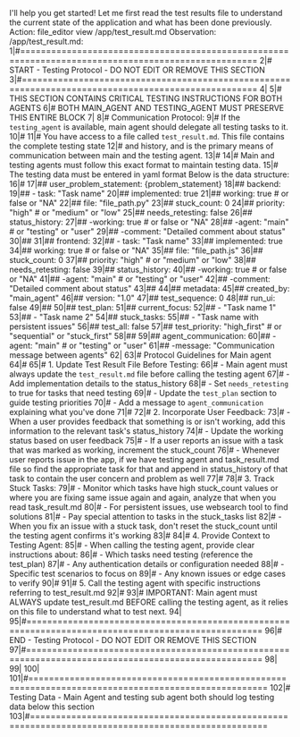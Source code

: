 I'll help you get started! Let me first read the test results file to understand the current state of the application and what has been done previously.
Action: file_editor view /app/test_result.md
Observation: /app/test_result.md:
1|#====================================================================================================
2|# START - Testing Protocol - DO NOT EDIT OR REMOVE THIS SECTION
3|#====================================================================================================
4|
5|# THIS SECTION CONTAINS CRITICAL TESTING INSTRUCTIONS FOR BOTH AGENTS
6|# BOTH MAIN_AGENT AND TESTING_AGENT MUST PRESERVE THIS ENTIRE BLOCK
7|
8|# Communication Protocol:
9|# If the `testing_agent` is available, main agent should delegate all testing tasks to it.
10|#
11|# You have access to a file called `test_result.md`. This file contains the complete testing state
12|# and history, and is the primary means of communication between main and the testing agent.
13|#
14|# Main and testing agents must follow this exact format to maintain testing data. 
15|# The testing data must be entered in yaml format Below is the data structure:
16|# 
17|## user_problem_statement: {problem_statement}
18|## backend:
19|##   - task: "Task name"
20|##     implemented: true
21|##     working: true  # or false or "NA"
22|##     file: "file_path.py"
23|##     stuck_count: 0
24|##     priority: "high"  # or "medium" or "low"
25|##     needs_retesting: false
26|##     status_history:
27|##         -working: true  # or false or "NA"
28|##         -agent: "main"  # or "testing" or "user"
29|##         -comment: "Detailed comment about status"
30|##
31|## frontend:
32|##   - task: "Task name"
33|##     implemented: true
34|##     working: true  # or false or "NA"
35|##     file: "file_path.js"
36|##     stuck_count: 0
37|##     priority: "high"  # or "medium" or "low"
38|##     needs_retesting: false
39|##     status_history:
40|##         -working: true  # or false or "NA"
41|##         -agent: "main"  # or "testing" or "user"
42|##         -comment: "Detailed comment about status"
43|##
44|## metadata:
45|##   created_by: "main_agent"
46|##   version: "1.0"
47|##   test_sequence: 0
48|##   run_ui: false
49|##
50|## test_plan:
51|##   current_focus:
52|##     - "Task name 1"
53|##     - "Task name 2"
54|##   stuck_tasks:
55|##     - "Task name with persistent issues"
56|##   test_all: false
57|##   test_priority: "high_first"  # or "sequential" or "stuck_first"
58|##
59|## agent_communication:
60|##     -agent: "main"  # or "testing" or "user"
61|##     -message: "Communication message between agents"
62|
63|# Protocol Guidelines for Main agent
64|#
65|# 1. Update Test Result File Before Testing:
66|#    - Main agent must always update the `test_result.md` file before calling the testing agent
67|#    - Add implementation details to the status_history
68|#    - Set `needs_retesting` to true for tasks that need testing
69|#    - Update the `test_plan` section to guide testing priorities
70|#    - Add a message to `agent_communication` explaining what you've done
71|#
72|# 2. Incorporate User Feedback:
73|#    - When a user provides feedback that something is or isn't working, add this information to the relevant task's status_history
74|#    - Update the working status based on user feedback
75|#    - If a user reports an issue with a task that was marked as working, increment the stuck_count
76|#    - Whenever user reports issue in the app, if we have testing agent and task_result.md file so find the appropriate task for that and append in status_history of that task to contain the user concern and problem as well 
77|#
78|# 3. Track Stuck Tasks:
79|#    - Monitor which tasks have high stuck_count values or where you are fixing same issue again and again, analyze that when you read task_result.md
80|#    - For persistent issues, use websearch tool to find solutions
81|#    - Pay special attention to tasks in the stuck_tasks list
82|#    - When you fix an issue with a stuck task, don't reset the stuck_count until the testing agent confirms it's working
83|#
84|# 4. Provide Context to Testing Agent:
85|#    - When calling the testing agent, provide clear instructions about:
86|#      - Which tasks need testing (reference the test_plan)
87|#      - Any authentication details or configuration needed
88|#      - Specific test scenarios to focus on
89|#      - Any known issues or edge cases to verify
90|#
91|# 5. Call the testing agent with specific instructions referring to test_result.md
92|#
93|# IMPORTANT: Main agent must ALWAYS update test_result.md BEFORE calling the testing agent, as it relies on this file to understand what to test next.
94|
95|#====================================================================================================
96|# END - Testing Protocol - DO NOT EDIT OR REMOVE THIS SECTION
97|#====================================================================================================
98|
99|
100|
101|#====================================================================================================
102|# Testing Data - Main Agent and testing sub agent both should log testing data below this section
103|#====================================================================================================

